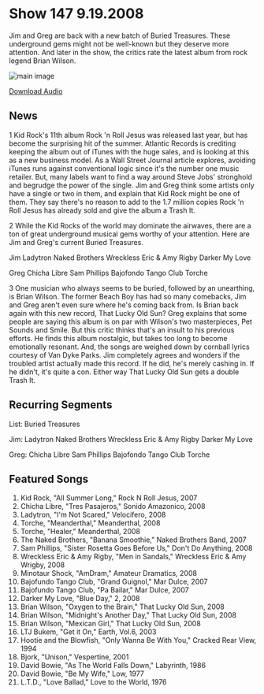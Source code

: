 # Show 147 9.19.2008
Jim and Greg are back with a new batch of Buried Treasures. These underground gems might not be well-known but they deserve more attention. And later in the show, the critics rate the latest album from rock legend Brian Wilson.

![main image]()

[Download Audio](http://audio.soundopinions.org/streams/2008/09/so_20080919.m3u)

## News
1 Kid Rock's 11th album Rock 'n Roll Jesus was released last year, but has become the surprising hit of the summer. Atlantic Records is crediting keeping the album out of iTunes with the huge sales, and is looking at this as a new business model. As a Wall Street Journal article explores, avoiding iTunes runs against conventional logic since it's the number one music retailer. But, many labels want to find a way around Steve Jobs' stronghold and begrudge the power of the single. Jim and Greg think some artists only have a single or two in them, and explain that Kid Rock might be one of them. They say there's no reason to add to the 1.7 million copies Rock 'n Roll Jesus has already sold and give the album a Trash It.

2 While the Kid Rocks of the world may dominate the airwaves, there are a ton of great underground musical gems worthy of your attention. Here are Jim and Greg's current Buried Treasures.

Jim
Ladytron
Naked Brothers
Wreckless Eric & Amy Rigby
Darker My Love

Greg
Chicha Libre
Sam Phillips
Bajofondo Tango Club
Torche

3 One musician who always seems to be buried, followed by an unearthing, is Brian Wilson. The former Beach Boy has had so many comebacks, Jim and Greg aren't even sure where he's coming back from. Is Brian back again with this new record, That Lucky Old Sun? Greg explains that some people are saying this album is on par with Wilson's two masterpieces, Pet Sounds and Smile. But this critic thinks that's an insult to his previous efforts. He finds this album nostalgic, but takes too long to become emotionally resonant. And, the songs are weighed down by cornball lyrics courtesy of Van Dyke Parks. Jim completely agrees and wonders if the troubled artist actually made this record. If he did, he's merely cashing in. If he didn't, it's quite a con. Either way That Lucky Old Sun gets a double Trash It.

## Recurring Segments
List: Buried Treasures

Jim:
Ladytron
Naked Brothers
Wreckless Eric & Amy Rigby
Darker My Love

Greg:
Chicha Libre
Sam Phillips
Bajofondo Tango Club
Torche

## Featured Songs
1. Kid Rock, "All Summer Long," Rock N Roll Jesus, 2007
2. Chicha Libre, "Tres Pasajeros," Sonido Amazonico, 2008
3. Ladytron, "I'm Not Scared," Velocifero, 2008
4. Torche, "Meanderthal," Meanderthal, 2008
5. Torche, "Healer," Meanderthal, 2008
6. The Naked Brothers, "Banana Smoothie," Naked Brothers Band, 2007
7. Sam Phillips, "Sister Rosetta Goes Before Us," Don't Do Anything, 2008
8. Wreckless Eric & Amy Rigby, "Men in Sandals," Wreckless Eric & Amy Wrigby, 2008
9. Minotaur Shock, "AmDram," Amateur Dramatics, 2008
10. Bajofundo Tango Club, "Grand Guignol," Mar Dulce, 2007
11. Bajofundo Tango Club, "Pa Bailar," Mar Dulce, 2007
12. Darker My Love, "Blue Day," 2, 2008
13. Brian Wilson, "Oxygen to the Brain," That Lucky Old Sun, 2008
14. Brian Wilson, "Midnight's Another Day," That Lucky Old Sun, 2008
15. Brian Wilson, "Mexican Girl," That Lucky Old Sun, 2008
16. LTJ Bukem, "Get it On," Earth, Vol.6, 2003
17. Hootie and the Blowfish, "Only Wanna Be With You," Cracked Rear View, 1994
18. Bjork, "Unison," Vespertine, 2001
19. David Bowie, "As The World Falls Down," Labyrinth, 1986
20. David Bowie, "Be My Wife," Low, 1977
21. L.T.D., "Love Ballad," Love to the World, 1976
